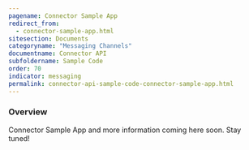 ```yaml
---
pagename: Connector Sample App
redirect_from:
  - connector-sample-app.html
sitesection: Documents
categoryname: "Messaging Channels"
documentname: Connector API
subfoldername: Sample Code
order: 70
indicator: messaging
permalink: connector-api-sample-code-connector-sample-app.html
---
```


### Overview

Connector Sample App and more information coming here soon. Stay tuned!
